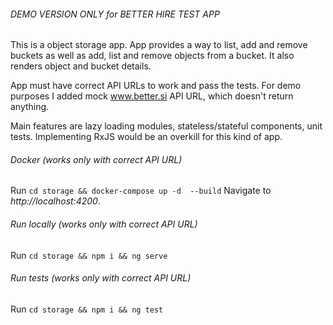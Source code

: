 ###### DEMO VERSION ONLY for BETTER HIRE TEST APP

This is a object storage app. App provides a way to list, add and remove buckets as well as add, list and remove objects from a bucket. It also renders object and bucket details.

App must have correct API URLs to work and pass the tests. For demo purposes I added mock www.better.si API URL, which doesn't return anything.

Main features are lazy loading modules, stateless/stateful components, unit tests. Implementing RxJS would be an overkill for this kind of app.

###### Docker (works only with correct API URL)

Run `cd storage && docker-compose up -d  --build` Navigate to _http://localhost:4200_.

###### Run locally (works only with correct API URL)

Run `cd storage && npm i && ng serve`

###### Run tests (works only with correct API URL)

Run `cd storage && npm i && ng test`
